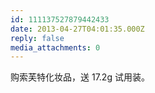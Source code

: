 ```yaml
---
id: 111137527879442433
date: 2013-04-27T04:01:35.000Z
reply: false
media_attachments: 0
---
```


购索芙特化妆品，送 17.2g 试用装。


